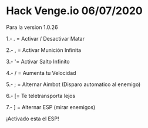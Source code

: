 # Hack Venge.io 06/07/2020

Para la version 1.0.26

1.- . = Activar / Desactivar Matar

2.- , = Activar Munición Infinita

3.- '= Activar Salto Infinito

4.- / = Aumenta tu Velocidad

5.- ; = Alternar Aimbot (Disparo automatico al enemigo)

6.- [= Te teletransporta lejos

7.- ] = Alternar ESP (mirar enemigos)

¡Activado esta el ESP!
